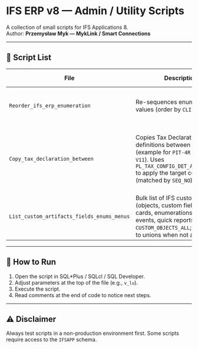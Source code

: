 # IFS ERP v8 — Admin / Utility Scripts

A collection of small scripts for IFS Applications 8.  
Author: **Przemysław Myk — MykLink / Smart Connections**

---

## 📜 Script List

| File | Description | Parameters | Side Effects | Notes |
|------|-------------|------------|--------------|-------|
| `Reorder_ifs_erp_enumeration` | Re-sequences enumeration values (order by `CLIENT_VALUE`). | `v_lu` – LU name of the enumeration. | Commit after each row + `Deploy__` call. | If the enumeration was removed by another user, deploy is skipped. |
| `Copy_tax_declaration_between` | Copies Tax Declaration definitions between companies (example for `PIT-4R` / `PIT-4R V11`). Uses `PL_TAX_CONFIG_DET_API.MODIFY__` to apply the target company’s `ID` (matched by `SEQ_NO`). | `p_config_type_id`, `p_config_id`, `p_target_company`, `p_lang` | Updates via `MODIFY__` (IFS API). | Table: `IFSAPP.PL_TAX_CONFIG_DET`, LU: `PlTaxConfigType`. Assumes the same `SEQ_NO` exists in the target company; adjust if additional fields need copying. Test on non-prod first. |
| `List_custom_artifacts_fields_enums_menus` | Bulk list of IFS custom artifacts (objects, custom fields/LUs, info cards, enumerations, menus, events, quick reports). Prefers `CUSTOM_OBJECTS_ALL`; falls back to unions when not available. | — | Read-only (prints semicolon-separated lines). | If `App_Config_Package_API` is present, includes package name for items (via `Get_Item_Package_Name`). |

---

## 🧭 How to Run

1. Open the script in SQL*Plus / SQLcl / SQL Developer.
2. Adjust parameters at the top of the file (e.g., `v_lu`).
3. Execute the script.
4. Read comments at the end of code to notice next steps.

---

## ⚠️ Disclaimer

Always test scripts in a non-production environment first. Some scripts require access to the `IFSAPP` schema.
